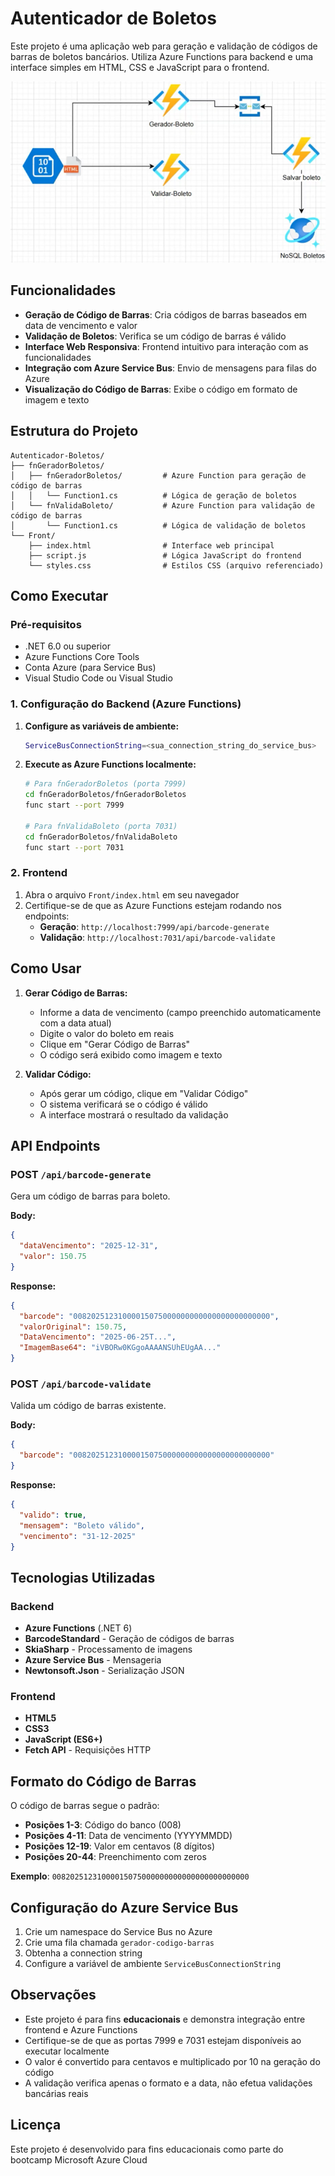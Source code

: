# Autenticador de Boletos

Este projeto é uma aplicação web para geração e validação de códigos de barras de boletos bancários. Utiliza Azure Functions para backend e uma interface simples em HTML, CSS e JavaScript para o frontend.

<img src="images/Autenticador-Boletos.png" alt="Autenticador de Boletos" width="600"/>

## Funcionalidades

- **Geração de Código de Barras**: Cria códigos de barras baseados em data de vencimento e valor
- **Validação de Boletos**: Verifica se um código de barras é válido
- **Interface Web Responsiva**: Frontend intuitivo para interação com as funcionalidades
- **Integração com Azure Service Bus**: Envio de mensagens para filas do Azure
- **Visualização do Código de Barras**: Exibe o código em formato de imagem e texto

## Estrutura do Projeto

```
Autenticador-Boletos/
├── fnGeradorBoletos/
│   ├── fnGeradorBoletos/         # Azure Function para geração de código de barras
│   │   └── Function1.cs          # Lógica de geração de boletos
│   └── fnValidaBoleto/           # Azure Function para validação de código de barras
│       └── Function1.cs          # Lógica de validação de boletos
└── Front/
    ├── index.html                # Interface web principal
    ├── script.js                 # Lógica JavaScript do frontend
    └── styles.css                # Estilos CSS (arquivo referenciado)
```

## Como Executar

### Pré-requisitos

- .NET 6.0 ou superior
- Azure Functions Core Tools
- Conta Azure (para Service Bus)
- Visual Studio Code ou Visual Studio

### 1. Configuração do Backend (Azure Functions)

1. **Configure as variáveis de ambiente:**
   ```bash
   ServiceBusConnectionString=<sua_connection_string_do_service_bus>
   ```

2. **Execute as Azure Functions localmente:**
   ```bash
   # Para fnGeradorBoletos (porta 7999)
   cd fnGeradorBoletos/fnGeradorBoletos
   func start --port 7999
   
   # Para fnValidaBoleto (porta 7031)
   cd fnGeradorBoletos/fnValidaBoleto
   func start --port 7031
   ```

### 2. Frontend

1. Abra o arquivo `Front/index.html` em seu navegador
2. Certifique-se de que as Azure Functions estejam rodando nos endpoints:
   - **Geração**: `http://localhost:7999/api/barcode-generate`
   - **Validação**: `http://localhost:7031/api/barcode-validate`

## Como Usar

1. **Gerar Código de Barras:**
   - Informe a data de vencimento (campo preenchido automaticamente com a data atual)
   - Digite o valor do boleto em reais
   - Clique em "Gerar Código de Barras"
   - O código será exibido como imagem e texto

2. **Validar Código:**
   - Após gerar um código, clique em "Validar Código"
   - O sistema verificará se o código é válido
   - A interface mostrará o resultado da validação

## API Endpoints

### POST `/api/barcode-generate`
Gera um código de barras para boleto.

**Body:**
```json
{
  "dataVencimento": "2025-12-31",
  "valor": 150.75
}
```

**Response:**
```json
{
  "barcode": "00820251231000015075000000000000000000000000",
  "valorOriginal": 150.75,
  "DataVencimento": "2025-06-25T...",
  "ImagemBase64": "iVBORw0KGgoAAAANSUhEUgAA..."
}
```

### POST `/api/barcode-validate`
Valida um código de barras existente.

**Body:**
```json
{
  "barcode": "00820251231000015075000000000000000000000000"
}
```

**Response:**
```json
{
  "valido": true,
  "mensagem": "Boleto válido",
  "vencimento": "31-12-2025"
}
```

## Tecnologias Utilizadas

### Backend
- **Azure Functions** (.NET 6)
- **BarcodeStandard** - Geração de códigos de barras
- **SkiaSharp** - Processamento de imagens
- **Azure Service Bus** - Mensageria
- **Newtonsoft.Json** - Serialização JSON

### Frontend
- **HTML5**
- **CSS3**
- **JavaScript (ES6+)**
- **Fetch API** - Requisições HTTP

## Formato do Código de Barras

O código de barras segue o padrão:
- **Posições 1-3**: Código do banco (008)
- **Posições 4-11**: Data de vencimento (YYYYMMDD)
- **Posições 12-19**: Valor em centavos (8 dígitos)
- **Posições 20-44**: Preenchimento com zeros

**Exemplo**: `00820251231000015075000000000000000000000000`

## Configuração do Azure Service Bus

1. Crie um namespace do Service Bus no Azure
2. Crie uma fila chamada `gerador-codigo-barras`
3. Obtenha a connection string
4. Configure a variável de ambiente `ServiceBusConnectionString`

## Observações

- Este projeto é para fins **educacionais** e demonstra integração entre frontend e Azure Functions
- Certifique-se de que as portas 7999 e 7031 estejam disponíveis ao executar localmente
- O valor é convertido para centavos e multiplicado por 10 na geração do código
- A validação verifica apenas o formato e a data, não efetua validações bancárias reais

## Licença

Este projeto é desenvolvido para fins educacionais como parte do bootcamp Microsoft Azure Cloud